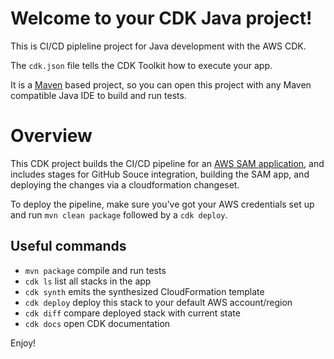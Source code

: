# Welcome to your CDK Java project!

This is CI/CD pipleline project for Java development with the AWS CDK.

The `cdk.json` file tells the CDK Toolkit how to execute your app.

It is a [Maven](https://maven.apache.org/) based project, so you can open this project with any Maven compatible Java IDE to build and run tests.

# Overview
This CDK project builds the CI/CD pipeline for an [AWS SAM application](https://aws.amazon.com/serverless/sam/), and includes stages for GitHub Souce integration, building the SAM app, and deploying the changes via a cloudformation changeset.

To deploy the pipeline, make sure you've got your AWS credentials set up and run `mvn clean package` followed by a `cdk deploy`.



## Useful commands

 * `mvn package`     compile and run tests
 * `cdk ls`          list all stacks in the app
 * `cdk synth`       emits the synthesized CloudFormation template
 * `cdk deploy`      deploy this stack to your default AWS account/region
 * `cdk diff`        compare deployed stack with current state
 * `cdk docs`        open CDK documentation

Enjoy!
